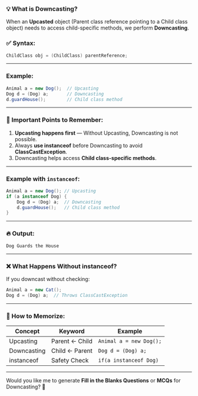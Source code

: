 ### 💡 What is Downcasting?
When an **Upcasted** object (Parent class reference pointing to a Child class object) needs to access child-specific methods, we perform **Downcasting**.


### ✅ Syntax:
```java
ChildClass obj = (ChildClass) parentReference;
```

---

### Example:
```java
Animal a = new Dog();  // Upcasting
Dog d = (Dog) a;       // Downcasting
d.guardHouse();        // Child class method
```

---

### 🔑 Important Points to Remember:
1. **Upcasting happens first** — Without Upcasting, Downcasting is not possible.
2. Always **use instanceof** before Downcasting to avoid **ClassCastException**.
3. Downcasting helps access **Child class-specific methods**.

---

### Example with `instanceof`:
```java
Animal a = new Dog(); // Upcasting
if (a instanceof Dog) {
    Dog d = (Dog) a;  // Downcasting
    d.guardHouse();   // Child class method
}
```
---

### 🔥 Output:
```
Dog Guards the House
```

---

### ❌ What Happens Without instanceof?
If you downcast without checking:
```java
Animal a = new Cat(); 
Dog d = (Dog) a;  // Throws ClassCastException
```
---

### 🎯 How to Memorize:
| Concept       | Keyword     | Example        |
|--------------|-------------|---------------|
| Upcasting    | Parent ← Child | `Animal a = new Dog();` |
| Downcasting  | Child ← Parent | `Dog d = (Dog) a;` |
| instanceof   | Safety Check | `if(a instanceof Dog)` |

---

Would you like me to generate **Fill in the Blanks Questions** or **MCQs** for Downcasting? 🧠
